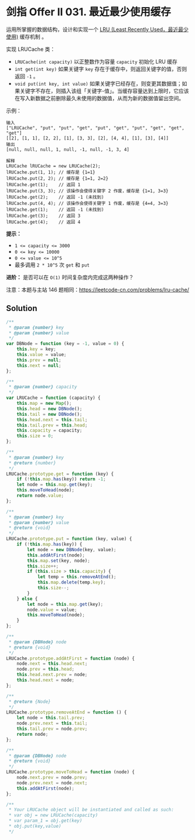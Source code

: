 # 剑指 Offer II 031. 最近最少使用缓存

运用所掌握的数据结构，设计和实现一个 [LRU (Least Recently Used，最近最少使用)](https://baike.baidu.com/item/LRU) 缓存机制 。

实现 LRUCache 类：

-   `LRUCache(int capacity)` 以正整数作为容量 `capacity` 初始化 LRU 缓存
-   `int get(int key)` 如果关键字 `key` 存在于缓存中，则返回关键字的值，否则返回 `-1` 。
-   `void put(int key, int value)` 如果关键字已经存在，则变更其数据值；如果关键字不存在，则插入该组「关键字-值」。当缓存容量达到上限时，它应该在写入新数据之前删除最久未使用的数据值，从而为新的数据值留出空间。

示例：

```
输入
["LRUCache", "put", "put", "get", "put", "get", "put", "get", "get", "get"]
[[2], [1, 1], [2, 2], [1], [3, 3], [2], [4, 4], [1], [3], [4]]
输出
[null, null, null, 1, null, -1, null, -1, 3, 4]

解释
LRUCache lRUCache = new LRUCache(2);
lRUCache.put(1, 1); // 缓存是 {1=1}
lRUCache.put(2, 2); // 缓存是 {1=1, 2=2}
lRUCache.get(1);    // 返回 1
lRUCache.put(3, 3); // 该操作会使得关键字 2 作废，缓存是 {1=1, 3=3}
lRUCache.get(2);    // 返回 -1 (未找到)
lRUCache.put(4, 4); // 该操作会使得关键字 1 作废，缓存是 {4=4, 3=3}
lRUCache.get(1);    // 返回 -1 (未找到)
lRUCache.get(3);    // 返回 3
lRUCache.get(4);    // 返回 4
```

**提示：**

-   `1 <= capacity <= 3000`
-   `0 <= key <= 10000`
-   `0 <= value <= 10^5`
-   最多调用 `2 * 10^5` 次 `get` 和 `put`

**进阶：** 是否可以在 `O(1)` 时间复杂度内完成这两种操作？

注意：本题与主站 146 题相同：https://leetcode-cn.com/problems/lru-cache/

## Solution

```javascript
/**
 * @param {number} key
 * @param {number} value
 */
var DBNode = function (key = -1, value = 0) {
    this.key = key;
    this.value = value;
    this.prev = null;
    this.next = null;
};

/**
 * @param {number} capacity
 */
var LRUCache = function (capacity) {
    this.map = new Map();
    this.head = new DBNode();
    this.tail = new DBNode();
    this.head.next = this.tail;
    this.tail.prev = this.head;
    this.capacity = capacity;
    this.size = 0;
};

/**
 * @param {number} key
 * @return {number}
 */
LRUCache.prototype.get = function (key) {
    if (!this.map.has(key)) return -1;
    let node = this.map.get(key);
    this.moveToHead(node);
    return node.value;
};

/**
 * @param {number} key
 * @param {number} value
 * @return {void}
 */
LRUCache.prototype.put = function (key, value) {
    if (!this.map.has(key)) {
        let node = new DBNode(key, value);
        this.addAtFirst(node);
        this.map.set(key, node);
        this.size++;
        if (this.size > this.capacity) {
            let temp = this.removeAtEnd();
            this.map.delete(temp.key);
            this.size--;
        }
    } else {
        let node = this.map.get(key);
        node.value = value;
        this.moveToHead(node);
    }
};

/**
 * @param {DBNode} node
 * @return {void}
 */
LRUCache.prototype.addAtFirst = function (node) {
    node.next = this.head.next;
    node.prev = this.head;
    this.head.next.prev = node;
    this.head.next = node;
};

/**
 * @return {Node}
 */
LRUCache.prototype.removeAtEnd = function () {
    let node = this.tail.prev;
    node.prev.next = this.tail;
    this.tail.prev = node.prev;
    return node;
};

/**
 * @param {DBNode} node
 * @return {void}
 */
LRUCache.prototype.moveToHead = function (node) {
    node.next.prev = node.prev;
    node.prev.next = node.next;
    this.addAtFirst(node);
};

/**
 * Your LRUCache object will be instantiated and called as such:
 * var obj = new LRUCache(capacity)
 * var param_1 = obj.get(key)
 * obj.put(key,value)
 */
```
